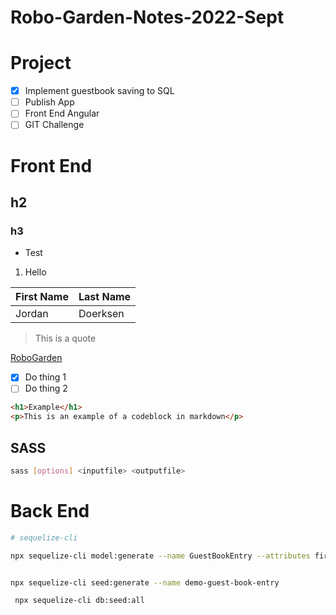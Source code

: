 # Robo-Garden-Notes-2022-Sept

# Project
- [x] Implement guestbook saving to SQL
- [ ] Publish App
- [ ] Front End Angular
- [ ] GIT Challenge

# Front End


## h2
### h3

- Test

1. Hello


| First Name | Last Name |
| ---------- | --------- |
| Jordan     | Doerksen  |

> This is a quote

[RoboGarden](https://robogarden.ca)

- [x] Do thing 1
- [ ] Do thing 2

```html
<h1>Example</h1>
<p>This is an example of a codeblock in markdown</p>
```

## SASS
```bash
sass [options] <inputfile> <outputfile>

```

# Back End

```bash
# sequelize-cli

npx sequelize-cli model:generate --name GuestBookEntry --attributes firstName:string,lastName:string,displayName:string,email:string,message:string


npx sequelize-cli seed:generate --name demo-guest-book-entry

 npx sequelize-cli db:seed:all
```

